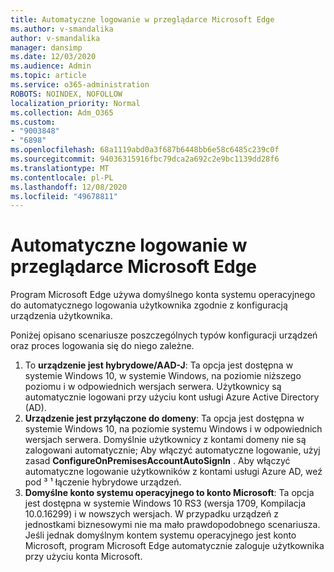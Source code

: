 ```yaml
---
title: Automatyczne logowanie w przeglądarce Microsoft Edge
ms.author: v-smandalika
author: v-smandalika
manager: dansimp
ms.date: 12/03/2020
ms.audience: Admin
ms.topic: article
ms.service: o365-administration
ROBOTS: NOINDEX, NOFOLLOW
localization_priority: Normal
ms.collection: Adm_O365
ms.custom:
- "9003848"
- "6898"
ms.openlocfilehash: 68a1119abd0a3f687b6448bb6e58c6485c239c0f
ms.sourcegitcommit: 94036315916fbc79dca2a692c2e9bc1139dd28f6
ms.translationtype: MT
ms.contentlocale: pl-PL
ms.lasthandoff: 12/08/2020
ms.locfileid: "49678811"
---
```

# <a name="sign-in-to-microsoft-edge-automatically"></a>Automatyczne logowanie w przeglądarce Microsoft Edge

Program Microsoft Edge używa domyślnego konta systemu operacyjnego do automatycznego logowania użytkownika zgodnie z konfiguracją urządzenia użytkownika. 

Poniżej opisano scenariusze poszczególnych typów konfiguracji urządzeń oraz proces logowania się do niego zależne.

1. To **urządzenie jest hybrydowe/AAD-J**: Ta opcja jest dostępna w systemie Windows 10, w systemie Windows, na poziomie niższego poziomu i w odpowiednich wersjach serwera. Użytkownicy są automatycznie logowani przy użyciu kont usługi Azure Active Directory (AD).
2. **Urządzenie jest przyłączone do domeny**: Ta opcja jest dostępna w systemie Windows 10, na poziomie systemu Windows i w odpowiednich wersjach serwera. Domyślnie użytkownicy z kontami domeny nie są zalogowani automatycznie; Aby włączyć automatyczne logowanie, użyj zasad **ConfigureOnPremisesAccountAutoSignIn** . Aby włączyć automatyczne logowanie użytkowników z kontami usługi Azure AD, weź pod ³ ¹ łączenie hybrydowe urządzeń.
3. **Domyślne konto systemu operacyjnego to konto Microsoft**: Ta opcja jest dostępna w systemie Windows 10 RS3 (wersja 1709, Kompilacja 10.0.16299) i w nowszych wersjach. W przypadku urządzeń z jednostkami biznesowymi nie ma mało prawdopodobnego scenariusza. Jeśli jednak domyślnym kontem systemu operacyjnego jest konto Microsoft, program Microsoft Edge automatycznie zaloguje użytkownika przy użyciu konta Microsoft.
 
 
